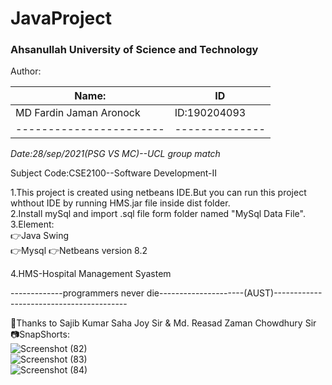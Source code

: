 # JavaProject
### Ahsanullah University of Science and Technology 
Author:<br/>

Name:                  | ID
-----------------------|--------------
MD Fardin Jaman Aronock| ID:190204093
-----------------------|--------------

_Date:28/sep/2021(PSG VS MC)--UCL group match <br/>_

Subject Code:CSE2100--Software Development-II<br/>

1.This project is created using netbeans IDE.But you can run this project whthout IDE by running HMS.jar file inside dist folder.<br/>
2.Install mySql and import .sql file form folder named "MySql Data File".
3.Element:<br/>
	:point_right:Java Swing<br/>
	:point_right:Mysql
	:point_right:Netbeans version 8.2<br/>

4.HMS-Hospital Management Syastem<br/>

-------------programmers never die---------------------(AUST)-----------------------------------------

:love_letter:Thanks to Sajib Kumar Saha Joy Sir & Md. Reasad Zaman Chowdhury Sir <br/>
:camera:SnapShorts:<br/>
![Screenshot (82)](https://user-images.githubusercontent.com/64925270/135329221-ae090c86-278d-4e3b-865c-eef9e83a6a88.png)<br/>
![Screenshot (83)](https://user-images.githubusercontent.com/64925270/135329240-b7832397-5fc2-411a-8474-7c260aaf3e15.png)<br/>
![Screenshot (84)](https://user-images.githubusercontent.com/64925270/135329253-3d74f42a-4859-4e69-b523-1dd05061ad2a.png)<br/>
